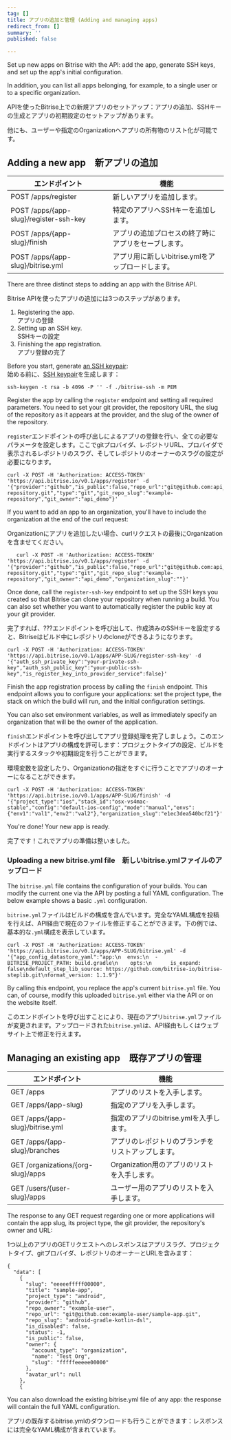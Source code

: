 ```yaml
---
tag: []
title: アプリの追加と管理 (Adding and managing apps)
redirect_from: []
summary: ''
published: false

---
```

Set up new apps on Bitrise with the API: add the app, generate SSH keys, and set up the app's initial configuration.

In addition, you can list all apps belonging, for example, to a single user or to a specific organization.

APIを使ったBitrise上での新規アプリのセットアップ：アプリの追加、SSHキーの生成とアプリの初期設定のセットアップがあります。

他にも、ユーザーや指定のOrganizationへアプリの所有物のリスト化が可能です。

## Adding a new app　新アプリの追加

| エンドポイント | 機能 |
| --- | --- |
| POST /apps/register | 新しいアプリを追加します。 |
| POST /apps/{app-slug}/register-ssh-key | 特定のアプリへSSHキーを追加します。 |
| POST /apps/{app-slug}/finish | アプリの追加プロセスの終了時にアプリをセーブします。 |
| POST /apps/{app-slug}/bitrise.yml | アプリ用に新しいbitrise.ymlをアップロードします。 |

There are three distinct steps to adding an app with the Bitrise API.

Bitrise APIを使ったアプリの追加には3つのステップがあります。

1. Registering the app.  
   アプリの登録
2. Setting up an SSH key.  
   SSHキーの設定
3. Finishing the app registration.  
   アプリ登録の完了

Before you start, generate [an SSH keypair](/faq/how-to-generate-ssh-keypair/):  
始める前に、[SSH keypair](/faq/how-to-generate-ssh-keypair/)を生成します：

    ssh-keygen -t rsa -b 4096 -P '' -f ./bitrise-ssh -m PEM  

Register the app by calling the `register` endpoint and setting all required parameters. You need to set your git provider, the repository URL, the slug of the repository as it appears at the provider, and the slug of the owner of the repository.

`register`エンドポイントの呼び出しによるアプリの登録を行い、全ての必要なパラメータを設定します。ここでgitプロバイダ、レポジトリURL、プロバイダで表示されるレポジトリのスラグ、そしてレポジトリのオーナーのスラグの設定が必要になります。

    curl -X POST -H 'Authorization: ACCESS-TOKEN' 'https://api.bitrise.io/v0.1/apps/register' -d '{"provider":"github","is_public":false,"repo_url":"git@github.com:api_demo/example-repository.git","type":"git","git_repo_slug":"example-repository","git_owner":"api_demo"}'

If you want to add an app to an organization, you'll have to include the organization at the end of the curl request:

Organizationにアプリを追加したい場合、curlリクエストの最後にOrganizationを含ませてください。

       curl -X POST -H 'Authorization: ACCESS-TOKEN' 'https://api.bitrise.io/v0.1/apps/register' -d '{"provider":"github","is_public":false,"repo_url":"git@github.com:api_demo/example-repository.git","type":"git","git_repo_slug":"example-repository","git_owner":"api_demo","organization_slug":""}'

Once done, call the `register-ssh-key` endpoint to set up the SSH keys you created so that Bitrise can clone your repository when running a build. You can also set whether you want to automatically register the public key at your git provider.

完了すれば、???エンドポイントを呼び出して、作成済みのSSHキーを設定すると、Bitriseはビルド中にレポジトリのcloneができるようになります。

    curl -X POST -H 'Authorization: ACCESS-TOKEN' 'https://api.bitrise.io/v0.1/apps/APP-SLUG/register-ssh-key' -d '{"auth_ssh_private_key":"your-private-ssh-key","auth_ssh_public_key":"your-public-ssh-key","is_register_key_into_provider_service":false}'

Finish the app registration process by calling the `finish` endpoint. This endpoint allows you to configure your applications: set the project type, the stack on which the build will run, and the initial configuration settings.

You can also set environment variables, as well as immediately specify an organization that will be the owner of the application.

`finish`エンドポイントを呼び出してアプリ登録処理を完了しましょう。このエンドポイントはアプリの構成を許可します：プロジェクトタイプの設定、ビルドを実行するスタックや初期設定を行うことができます。

環境変数を設定したり、Organizationの指定をすぐに行うことでアプリのオーナーになることができます。

    curl -X POST -H 'Authorization: ACCESS-TOKEN' 'https://api.bitrise.io/v0.1/apps/APP-SLUG/finish' -d '{"project_type":"ios","stack_id":"osx-vs4mac-stable","config":"default-ios-config","mode":"manual","envs":{"env1":"val1","env2":"val2"},"organization_slug":"e1ec3dea540bcf21"}'

You're done! Your new app is ready.

完了です！これでアプリの準備は整いました。

### Uploading a new bitrise.yml file　新しいbitrise.ymlファイルのアップロード

The `bitrise.yml` file contains the configuration of your builds. You can modify the current one via the API by posting a full YAML configuration. The below example shows a basic `.yml` configuration.

`bitrise.yml`ファイルはビルドの構成を含んでいます。完全なYAML構成を投稿を行えば、API経由で現在のファイルを修正することができます。下の例では、基本的な`.yml`構成を表示しています。

    curl -X POST -H 'Authorization: ACCESS-TOKEN' 'https://api.bitrise.io/v0.1/apps/APP-SLUG/bitrise.yml' -d '{"app_config_datastore_yaml":"app:\n  envs:\n  - BITRISE_PROJECT_PATH: build.gradle\n    opts:\n      is_expand: false\ndefault_step_lib_source: https://github.com/bitrise-io/bitrise-steplib.git\nformat_version: 1.1.9"}'

By calling this endpoint, you replace the app's current `bitrise.yml` file. You can, of course, modify this uploaded `bitrise.yml` either via the API or on the website itself.

このエンドポイントを呼び出すことにより、現在のアプリ`bitrise.yml`ファイルが変更されます。アップロードされた`bitrise.yml`は、API経由もしくはウェブサイト上で修正を行えます。

## Managing an existing app　既存アプリの管理

| エンドポイント | 機能 |
| --- | --- |
| GET /apps | アプリのリストを入手します。 |
| GET /apps/{app-slug} | 指定のアプリを入手します。 |
| GET /apps/{app-slug}/bitrise.yml | 指定のアプリのbitrise.ymlを入手します。 |
| GET /apps/{app-slug}/branches | アプリのレポジトリのブランチをリストアップします。 |
| GET /organizations/{org-slug}/apps | Organization用のアプリのリストを入手します。 |
| GET /users/{user-slug}/apps | ユーザー用のアプリのリストを入手します。 |

The response to any GET request regarding one or more applications will contain the app slug, its project type, the git provider, the repository's owner and URL:

1つ以上のアプリのGETリクエストへのレスポンスはアプリスラグ、プロジェクトタイプ、gitプロバイダ、レポジトリのオーナーとURLを含みます：

    {
      "data": [
        {
          "slug": "eeeeefffff00000",
          "title": "sample-app",
          "project_type": "android",
          "provider": "github",
          "repo_owner": "example-user",
          "repo_url": "git@github.com:example-user/sample-app.git",
          "repo_slug": "android-gradle-kotlin-dsl",
          "is_disabled": false,
          "status": -1,
          "is_public": false,
          "owner": {
            "account_type": "organization",
            "name": "Test Org",
            "slug": "fffffeeeee00000"
          },
          "avatar_url": null
        },
        {

You can also download the existing bitrise.yml file of any app: the response will contain the full YAML configuration.

アプリの既存するbitrise.ymlのダウンロードも行うことができます：レスポンスには完全なYAML構成が含まれています。